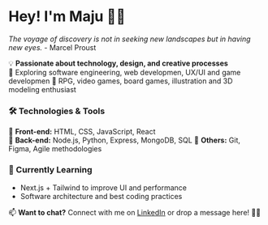 # Hey! I'm Maju 👋✨  
*The voyage of discovery is not in seeking new landscapes but in having new eyes.* - Marcel Proust

💡 **Passionate about technology, design, and creative processes**  
🚀 Exploring software engineering, web developmen, UX/UI and game developmen
🎲 RPG, video games, board games, illustration and 3D modeling enthusiast   

### 🛠️ Technologies & Tools  
🔹 **Front-end:** HTML, CSS, JavaScript, React  
🔹 **Back-end:** Node.js, Python, Express, MongoDB, SQL
🔹 **Others:** Git, Figma, Agile methodologies

### 🌱 Currently Learning  
- Next.js + Tailwind to improve UI and performance  
- Software architecture and best coding practices    

📫 **Want to chat?** Connect with me on [LinkedIn](#www.linkedin.com/in/mara-júlia-ávila-553154249)  or drop a message here! 🚀✨
<!--
**emiyablake/emiyablake** is a ✨ _special_ ✨ repository because its `README.md` (this file) appears on your GitHub profile.

Here are some ideas to get you started:

- 🔭 I’m currently working on ...
- 🌱 I’m currently learning ...
- 👯 I’m looking to collaborate on ...
- 🤔 I’m looking for help with ...
- 💬 Ask me about ...
- 📫 How to reach me: ...
- 😄 Pronouns: ...
- ⚡ Fun fact: ...
-->

